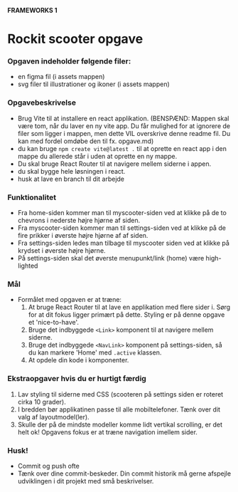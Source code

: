 **FRAMEWORKS 1**

# Rockit scooter opgave
### **Opgaven indeholder følgende filer:**
- en figma fil (i assets mappen)
- svg filer til illustrationer og ikoner (i assets mappen)

### **Opgavebeskrivelse**
- Brug Vite til at installere en react applikation.
  (BENSPÆND: Mappen skal være tom, når du laver en ny vite app. Du får mulighed for at ignorere de filer som ligger i mappen, men dette VIL overskrive denne readme fil. Du kan med fordel omdøbe den til fx. opgave.md)
- du kan bruge `npm create vite@latest .` til at oprette en react app i den mappe du allerede står i uden at oprette en ny mappe.
- Du skal bruge React Router til at navigere mellem siderne i appen.
- du skal bygge hele løsningen i react.
- husk at lave en branch til dit arbejde

### **Funktionalitet**
- Fra home-siden kommer man til myscooter-siden ved at klikke på de to chevrons i nederste højre hjørne af siden.
- Fra myscooter-siden kommer man til settings-siden ved at klikke på de fire prikker i øverste højre hjørne af af siden.
- Fra settings-siden ledes man tilbage til myscooter siden ved at klikke på krydset i øverste højre hjørne.
- På settings-siden skal det øverste menupunkt/link (home) være high-lighted

### **Mål**
- Formålet med opgaven er at træne:
  1. At bruge React Router til at lave en applikation med flere sider i. Sørg for at dit fokus ligger primært på dette. Styling er på denne opgave et 'nice-to-have'.
  2. Bruge det indbyggede `<Link>` komponent til at navigere mellem siderne.
  3. Bruge det indbyggede `<NavLink>` komponent på settings-siden, så du kan markere 'Home' med `.active` klassen. 
  4. At opdele din kode i komponenter.
  
### **Ekstraopgaver hvis du er hurtigt færdig**
  1. Lav styling til siderne med CSS (scooteren på settings siden er roteret cirka 10 grader).
  2. I bredden bør applikatinen passe til alle mobiltelefoner. Tænk over dit valg af layoutmodel(ler).
  3. Skulle der på de mindste modeller komme lidt vertikal scrolling, er det helt ok! Opgavens fokus er at træne navigation imellem sider.  

### **Husk!**
- Commit og push ofte
- Tænk over dine commit-beskeder. Din commit historik må gerne afspejle udviklingen i dit projekt med små beskrivelser. 

